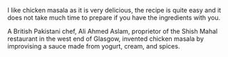 I like chicken masala as it is very delicious, the recipe is quite easy and it does not take much time to prepare if you have the ingredients with you.

A British Pakistani chef, Ali Ahmed Aslam, proprietor of the Shish Mahal restaurant in the west end of Glasgow, invented chicken  masala by improvising a sauce made from yogurt, cream, and spices.
